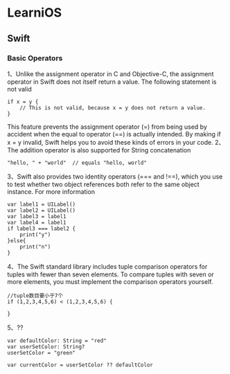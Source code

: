 # LearniOS

## Swift

### Basic Operators

1、Unlike the assignment operator in C and Objective-C, the assignment operator in Swift does not itself return a value. The following statement is not valid
```
if x = y {
    // This is not valid, because x = y does not return a value.
}
```
This feature prevents the assignment operator (=) from being used by accident when the equal to operator (==) is actually intended. By making if x = y invalid, Swift helps you to avoid these kinds of errors in your code.
2、
The addition operator is also supported for String concatenation
```
"hello, " + "world"  // equals "hello, world"

```
3、Swift also provides two identity operators (=== and !==), which you use to test whether two object references both refer to the same object instance. For more information
```
var label1 = UILabel()
var label2 = UILabel()
var label3 = label1
var label4 = label1
if label3 === label2 {
    print("y")
}else{
    print("n")
}
```
4、The Swift standard library includes tuple comparison operators for tuples with fewer than seven elements. To compare tuples with seven or more elements, you must implement the comparison operators yourself.
```
//tuple数目要小于7个
if (1,2,3,4,5,6) < (1,2,3,4,5,6) {
    
}
```

5、??
```
var defaultColor: String = "red"
var userSetColor: String?
userSetColor = "green"

var currentColor = userSetColor ?? defaultColor
```
